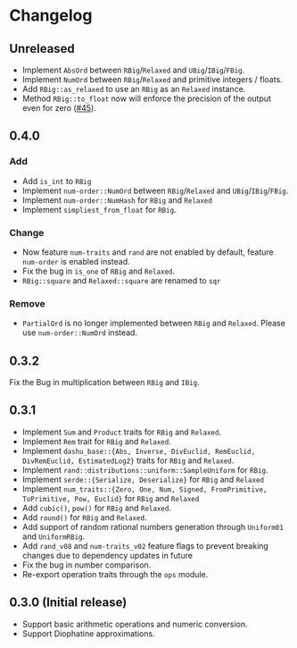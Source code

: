 # Changelog

## Unreleased

- Implement `AbsOrd` between `RBig`/`Relaxed` and `UBig`/`IBig`/`FBig`.
- Implement `NumOrd` between `RBig`/`Relaxed` and primitive integers / floats.
- Add `RBig::as_relaxed` to use an `RBig` as an `Relaxed` instance.
- Method `RBig::to_float` now will enforce the precision of the output even for zero ([#45](https://github.com/cmpute/dashu/issues/45)).

## 0.4.0

### Add

- Add `is_int` to `RBig`
- Implement `num-order::NumOrd` between `RBig`/`Relaxed` and `UBig`/`IBig`/`FBig`.
- Implement `num-order::NumHash` for `RBig` and `Relaxed`
- Implement `simpliest_from_float` for `RBig`.

### Change

- Now feature `num-traits` and `rand` are not enabled by default, feature `num-order` is enabled instead.
- Fix the bug in `is_one` of `RBig` and `Relaxed`.
- `RBig::square` and `Relaxed::square` are renamed to `sqr`

### Remove

- `PartialOrd` is no longer implemented between `RBig` and `Relaxed`. Please use `num-order::NumOrd` instead.

## 0.3.2

Fix the Bug in multiplication between `RBig` and `IBig`.

## 0.3.1

- Implement `Sum` and `Product` traits for `RBig` and `Relaxed`.
- Implement `Rem` trait for `RBig` and `Relaxed`.
- Implement `dashu_base::{Abs, Inverse, DivEuclid, RemEuclid, DivRemEuclid, EstimatedLog2}` traits for `RBig` and `Relaxed`.
- Implement `rand::distributions::uniform::SampleUniform` for `RBig`.
- Implement `serde::{Serialize, Deserialize}` for `RBig` and `Relaxed`
- Implement `num_traits::{Zero, One, Num, Signed, FromPrimitive, ToPrimitive, Pow, Euclid}` for `RBig` and `Relaxed`
- Add `cubic()`, `pow()` for `RBig` and `Relaxed`.
- Add `round()` for `RBig` and `Relaxed`.
- Add support of random rational numbers generation through `Uniform01` and `UniformRBig`.
- Add `rand_v08` and `num-traits_v02` feature flags to prevent breaking changes due to dependency updates in future 
- Fix the bug in number comparison.
- Re-export operation traits through the `ops` module.

## 0.3.0 (Initial release)

- Support basic arithmetic operations and numeric conversion.
- Support Diophatine approximations.
